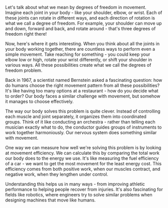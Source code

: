 Let's talk about what we mean by degrees of freedom in movement. Imagine each joint in your body - like your shoulder, elbow, or wrist. Each of these joints can rotate in different ways, and each direction of rotation is what we call a degree of freedom. For example, your shoulder can move up and down, forward and back, and rotate around - that's three degrees of freedom right there!

Now, here's where it gets interesting. When you think about all the joints in your body working together, there are countless ways to perform even a simple movement. Take reaching for something - you could keep your elbow low or high, rotate your wrist differently, or shift your shoulder in various ways. All these possibilities create what we call the degrees of freedom problem.

Back in 1967, a scientist named Bernstein asked a fascinating question: how do humans choose the right movement pattern from all these possibilities? It's like having too many options at a restaurant - how do you decide what to order? Our body faces a similar challenge with movement, but somehow it manages to choose effectively.

The way our body solves this problem is quite clever. Instead of controlling each muscle and joint separately, it organizes them into coordinated groups. Think of it like conducting an orchestra - rather than telling each musician exactly what to do, the conductor guides groups of instruments to work together harmoniously. Our nervous system does something similar with movement.

One way we can measure how well we're solving this problem is by looking at movement efficiency. We can calculate this by comparing the total work our body does to the energy we use. It's like measuring the fuel efficiency of a car - we want to get the most movement for the least energy cost. This efficiency comes from both positive work, when our muscles contract, and negative work, when they lengthen under control.

Understanding this helps us in many ways - from improving athletic performance to helping people recover from injuries. It's also fascinating for fields like robotics, where engineers try to solve similar problems when designing machines that move like humans.
